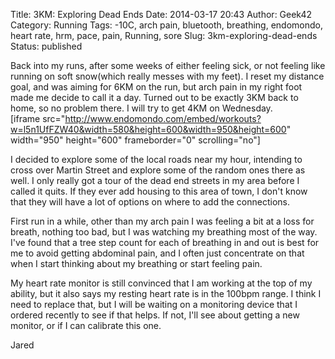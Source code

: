 Title: 3KM: Exploring Dead Ends
Date: 2014-03-17 20:43
Author: Geek42
Category: Running
Tags: -10C, arch pain, bluetooth, breathing, endomondo, heart rate, hrm, pace, pain, Running, sore
Slug: 3km-exploring-dead-ends
Status: published

Back into my runs, after some weeks of either feeling sick, or not
feeling like running on soft snow(which really messes with my feet). I
reset my distance goal, and was aiming for 6KM on the run, but arch pain
in my right foot made me decide to call it a day. Turned out to be
exactly 3KM back to home, so no problem there. I will try to get 4KM on
Wednesday.  
\[iframe
src="http://www.endomondo.com/embed/workouts?w=l5n1UfFZW40&width=580&height=600&width=950&height=600"
width="950" height="600" frameborder="0" scrolling="no"\]  
<!--more-->  
I decided to explore some of the local roads near my hour, intending to
cross over Martin Street and explore some of the random ones there as
well. I only really got a tour of the dead end streets in my area before
I called it quits. If they ever add housing to this area of town, I
don't know that they will have a lot of options on where to add the
connections.

First run in a while, other than my arch pain I was feeling a bit at a
loss for breath, nothing too bad, but I was watching my breathing most
of the way. I've found that a tree step count for each of breathing in
and out is best for me to avoid getting abdominal pain, and I often just
concentrate on that when I start thinking about my breathing or start
feeling pain.

My heart rate monitor is still convinced that I am working at the top of
my ability, but it also says my resting heart rate is in the 100bpm
range. I think I need to replace that, but I will be waiting on a
monitoring device that I ordered recently to see if that helps. If not,
I'll see about getting a new monitor, or if I can calibrate this one.

Jared
